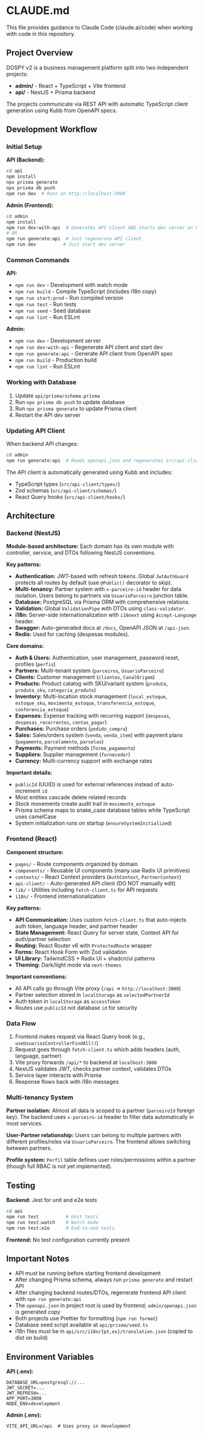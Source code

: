 # CLAUDE.md

This file provides guidance to Claude Code (claude.ai/code) when working with code in this repository.

## Project Overview

DOSPY v2 is a business management platform split into two independent projects:
- **admin/** - React + TypeScript + Vite frontend
- **api/** - NestJS + Prisma backend

The projects communicate via REST API with automatic TypeScript client generation using Kubb from OpenAPI specs.

## Development Workflow

### Initial Setup

**API (Backend):**
```bash
cd api
npm install
npx prisma generate
npx prisma db push
npm run dev  # Runs on http://localhost:3000
```

**Admin (Frontend):**
```bash
cd admin
npm install
npm run dev:with-api  # Generates API client AND starts dev server on http://localhost:5173
# OR
npm run generate:api  # Just regenerate API client
npm run dev          # Just start dev server
```

### Common Commands

**API:**
- `npm run dev` - Development with watch mode
- `npm run build` - Compile TypeScript (includes i18n copy)
- `npm run start:prod` - Run compiled version
- `npm run test` - Run tests
- `npm run seed` - Seed database
- `npm run lint` - Run ESLint

**Admin:**
- `npm run dev` - Development server
- `npm run dev:with-api` - Regenerate API client and start dev
- `npm run generate:api` - Generate API client from OpenAPI spec
- `npm run build` - Production build
- `npm run lint` - Run ESLint

### Working with Database

1. Update `api/prisma/schema.prisma`
2. Run `npx prisma db push` to update database
3. Run `npx prisma generate` to update Prisma client
4. Restart the API dev server

### Updating API Client

When backend API changes:
```bash
cd admin
npm run generate:api  # Reads openapi.json and regenerates src/api-client/
```

The API client is automatically generated using Kubb and includes:
- TypeScript types (`src/api-client/types/`)
- Zod schemas (`src/api-client/schemas/`)
- React Query hooks (`src/api-client/hooks/`)

## Architecture

### Backend (NestJS)

**Module-based architecture:** Each domain has its own module with controller, service, and DTOs following NestJS conventions.

**Key patterns:**
- **Authentication:** JWT-based with refresh tokens. Global `JwtAuthGuard` protects all routes by default (use `@Public()` decorator to skip).
- **Multi-tenancy:** Partner system with `x-parceiro-id` header for data isolation. Users belong to partners via `UsuarioParceiro` junction table.
- **Database:** PostgreSQL via Prisma ORM with comprehensive relations.
- **Validation:** Global `ValidationPipe` with DTOs using `class-validator`.
- **i18n:** Server-side internationalization with `i18next` using `Accept-Language` header.
- **Swagger:** Auto-generated docs at `/docs`, OpenAPI JSON at `/api-json`.
- **Redis:** Used for caching (despesas modules).

**Core domains:**
- **Auth & Users:** Authentication, user management, password reset, profiles (`perfis`)
- **Partners:** Multi-tenant system (`parceiros`, `UsuarioParceiro`)
- **Clients:** Customer management (`clientes`, `CanalOrigem`)
- **Products:** Product catalog with SKU/variant system (`produto`, `produto_sku`, `categoria_produto`)
- **Inventory:** Multi-location stock management (`local_estoque`, `estoque_sku`, `movimento_estoque`, `transferencia_estoque`, `conferencia_estoque`)
- **Expenses:** Expense tracking with recurring support (`despesas`, `despesas_recorrentes`, `contas_pagar`)
- **Purchases:** Purchase orders (`pedido_compra`)
- **Sales:** Sales/orders system (`venda`, `venda_item`) with payment plans (`pagamento`, `parcelamento`, `parcelas`)
- **Payments:** Payment methods (`forma_pagamento`)
- **Suppliers:** Supplier management (`fornecedor`)
- **Currency:** Multi-currency support with exchange rates

**Important details:**
- `publicId` (UUID) is used for external references instead of auto-increment `id`
- Most entities cascade delete related records
- Stock movements create audit trail in `movimento_estoque`
- Prisma schema maps to snake_case database tables while TypeScript uses camelCase
- System initialization runs on startup (`ensureSystemInitialized`)

### Frontend (React)

**Component structure:**
- `pages/` - Route components organized by domain
- `components/` - Reusable UI components (many use Radix UI primitives)
- `contexts/` - React Context providers (`AuthContext`, `PartnerContext`)
- `api-client/` - Auto-generated API client (DO NOT manually edit)
- `lib/` - Utilities including `fetch-client.ts` for API requests
- `i18n/` - Frontend internationalization

**Key patterns:**
- **API Communication:** Uses custom `fetch-client.ts` that auto-injects auth token, language header, and partner header
- **State Management:** React Query for server state, Context API for auth/partner selection
- **Routing:** React Router v6 with `ProtectedRoute` wrapper
- **Forms:** React Hook Form with Zod validation
- **UI Library:** TailwindCSS + Radix UI + shadcn/ui patterns
- **Theming:** Dark/light mode via `next-themes`

**Important conventions:**
- All API calls go through Vite proxy (`/api` → `http://localhost:3000`)
- Partner selection stored in `localStorage` as `selectedPartnerId`
- Auth token in `localStorage` as `accessToken`
- Routes use `publicId` not database `id` for security

### Data Flow

1. Frontend makes request via React Query hook (e.g., `useUsuariosControllerFindAll()`)
2. Request goes through `fetch-client.ts` which adds headers (auth, language, partner)
3. Vite proxy forwards `/api/*` to backend at `localhost:3000`
4. NestJS validates JWT, checks partner context, validates DTOs
5. Service layer interacts with Prisma
6. Response flows back with i18n messages

### Multi-tenancy System

**Partner isolation:** Almost all data is scoped to a partner (`parceiroId` foreign key). The backend uses `x-parceiro-id` header to filter data automatically in most services.

**User-Partner relationship:** Users can belong to multiple partners with different profiles/roles via `UsuarioParceiro`. The frontend allows switching between partners.

**Profile system:** `Perfil` table defines user roles/permissions within a partner (though full RBAC is not yet implemented).

## Testing

**Backend:** Jest for unit and e2e tests
```bash
cd api
npm run test          # Unit tests
npm run test:watch    # Watch mode
npm run test:e2e      # End-to-end tests
```

**Frontend:** No test configuration currently present

## Important Notes

- API must be running before starting frontend development
- After changing Prisma schema, always run `prisma generate` and restart API
- After changing backend routes/DTOs, regenerate frontend API client with `npm run generate:api`
- The `openapi.json` in project root is used by frontend; `admin/openapi.json` is generated copy
- Both projects use Prettier for formatting (`npm run format`)
- Database seed script available at `api/prisma/seed.ts`
- i18n files must be in `api/src/i18n/{pt,es}/translation.json` (copied to dist on build)

## Environment Variables

**API (.env):**
```
DATABASE_URL=postgresql://...
JWT_SECRET=...
JWT_REFRESH=...
APP_PORT=3000
NODE_ENV=development
```

**Admin (.env):**
```
VITE_API_URL=/api  # Uses proxy in development
```
